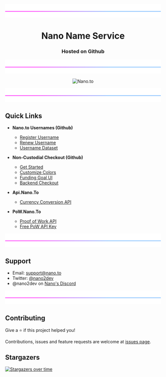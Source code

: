 ![line](https://github.com/fwd/n2/raw/master/.github/line.png)

<h1 align="center">Nano Name Service</h1>
<h3 align="center">Hosted on Github</h3>

![line](https://github.com/fwd/n2/raw/master/.github/line.png)

<p align="center">
  <img src="https://github.com/fwd/nano/raw/master/dist/images/funding.png" alt="Nano.to" />
</p>

![line](https://github.com/fwd/n2/raw/master/.github/line.png)

## Quick Links

- **Nano.to Usernames (Github)**
  - [Register Username](https://github.com/fwd/nano-to/blob/master/docs/username.md)
  - [Renew Username](https://github.com/fwd/nano-to/blob/master/docs/username.md#renewal)
  - [Username Dataset](https://github.com/fwd/nano-to/blob/master/docs/username.md#dataset)

- **Non-Custodial Checkout (Github)**
  - [Get Started](https://github.com/fwd/nano-to/blob/master/docs/checkout.md)
  - [Customize Colors](https://github.com/fwd/nano-to/blob/master/docs/checkout.md#customize-colors)
  - [Funding Goal UI](https://github.com/fwd/nano-to/blob/master/docs/checkout.md#checkout-funding-ui)
  - [Backend Checkout](https://github.com/fwd/nano-to/blob/master/docs/checkout.md#checkout-via-post)

- **Api.Nano.To**
  - [Currency Conversion API](https://github.com/fwd/nano-to/blob/master/docs/price.md#price-api)

- **PoW.Nano.To**
  - [Proof of Work API](https://github.com/fwd/nano-to/blob/master/docs/pow.md)
  - [Free PoW API Key](https://pow.nano.to)

![line](https://github.com/fwd/n2/raw/master/.github/line.png)

## Support

- Email: support@nano.to
- Twitter: [@nano2dev](https://twitter.com/nano2dev)
- @nano2dev on [Nano's Discord](https://discord.com/invite/RNAE2R9) 

![line](https://github.com/fwd/n2/raw/master/.github/line.png)

## Contributing

Give a ⭐️ if this project helped you!

Contributions, issues and feature requests are welcome at [issues page](https://github.com/fwd/nano-to/issues).

## Stargazers

[![Stargazers over time](https://starchart.cc/fwd/nano-to.svg)](https://github.com/fwd/nano-to)
